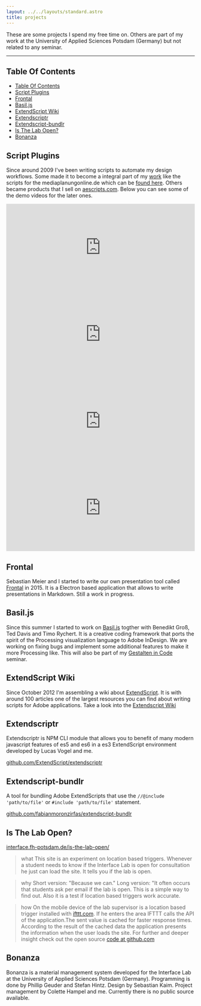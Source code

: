 ```yaml
---
layout: ../../layouts/standard.astro
title: projects
---
```


These are some projects I spend my free time on. Others are part of my work at the University of Applied Sciences Potsdam (Germany) but not related to any seminar.

---

## Table Of Contents

<!-- @import "[TOC]" {cmd="toc" depthFrom=2 depthTo=6 orderedList=false} -->

<!-- code_chunk_output -->

- [Table Of Contents](#table-of-contents)
- [Script Plugins](#script-plugins)
- [Frontal](#frontal)
- [Basil.js](#basiljs)
- [ExtendScript Wiki](#extendscript-wiki)
- [Extendscriptr](#extendscriptr)
- [Extendscript-bundlr](#extendscript-bundlr)
- [Is The Lab Open?](#is-the-lab-open)
- [Bonanza](#bonanza)

<!-- /code_chunk_output -->

## Script Plugins

Since around 2009 I've been writing scripts to automate my design workflows. Some made it to become a integral part of my <a href="/work/">work</a> like the scripts for the mediaplanungonline.de which can be [found here](https://github.com/fabianmoronzirfas/mpo-id-tools). Others became products that I sell on [aescripts.com](http://aescripts.com/authors/f-l/fabiantheblind/). Below you can see some of the demo videos for the later ones.

<div class="thumbs">

<!-- locations -->
<iframe src="https://player.vimeo.com/video/54717636?loop=1" width="100%" height="232" frameborder="0" webkitallowfullscreen mozallowfullscreen allowfullscreen></iframe>
<!-- swissd -->
<iframe src="https://player.vimeo.com/video/53158182?loop=1" width="100%" height="232" frameborder="0" webkitallowfullscreen mozallowfullscreen allowfullscreen></iframe>
<!-- monoline -->
<iframe src="https://player.vimeo.com/video/64222693?loop=1" width="100%" height="232" frameborder="0" webkitallowfullscreen mozallowfullscreen allowfullscreen></iframe>
<!-- aemap -->
<iframe src="https://player.vimeo.com/video/39960358?loop=1" width="100%" height="232" frameborder="0" webkitallowfullscreen mozallowfullscreen allowfullscreen></iframe>

</div>
<div class="clear-float">
</div>

## Frontal

Sebastian Meier and I started to write our own presentation tool called [Frontal](http://frontal.io/) in 2015. It is a Electron based application that allows to write presentations in Markdown. Still a work in progress.

## Basil.js

Since this summer I started to work on [Basil.js](http://basiljs.ch/) togther with Benedikt Groß, Ted Davis and Timo Rychert. It is a creative coding framework that ports the spirit of the Processing visualization language to Adobe InDesign. We are working on fixing bugs and implement some additional features to make it more Processing like. This will also be part of my <a href="/teaching/#gestalten-in-code">Gestalten in Code</a> seminar.

## ExtendScript Wiki

Since October 2012 I'm assembling a wiki about [ExtendScript](https://en.wikipedia.org/wiki/ExtendScript). It is with around 100 articles one of the largest resources you can find about writing scripts for Adobe applications. Take a look into the [Extendscript Wiki](https://github.com/extendscript/wiki/wiki)

## Extendscriptr

Extendscriptr is NPM CLI module that allows you to benefit of many modern javascript features of es5 and es6 in a es3 ExtendScript environment developed by Lucas Vogel and me.

[github.com/ExtendScript/extendscriptr](https://github.com/ExtendScript/extendscriptr)

## Extendscript-bundlr

A tool for bundling Adobe ExtendScripts that use the `//@include 'path/to/file'` or `#include 'path/to/file'` statement.

[github.com/fabianmoronzirfas/extendscript-bundlr](https://github.com/fabianmoronzirfas/extendscript-bundlr)

## Is The Lab Open?

[interface.fh-potsdam.de/is-the-lab-open/](https://interface.fh-potsdam.de/is-the-lab-open/)

> what
> This site is an experiment on location based triggers. Whenever a student needs to know if the Interface Lab is open for consultation he just can load the site. It tells you if the lab is open.

> why
> Short version: "Because we can." Long version: "It often occurs that students ask per email if the lab is open. This is a simple way to find out. Also it is a test if location based triggers work accurate.

> how
> On the mobile device of the lab supervisor is a location based trigger installed with <a href="https://ifttt.com">ifttt.com</a>. If he enters the area IFTTT calls the API of the application.The sent value is cached for faster response times. According to the result of the cached data the application presents the information when the user loads the site. For further and deeper insight check out the open source <a href="https://github.com/FH-Potsdam/is-the-lab-open">code at github.com</a>

## Bonanza

Bonanza is a material management system developed for the Interface Lab at the University of Applied Sciences Potsdam (Germany). Programming is done by Phillip Geuder and Stefan Hintz. Design by Sebastian Kaim. Project management by Colette Hampel and me. Currently there is no public source available.

